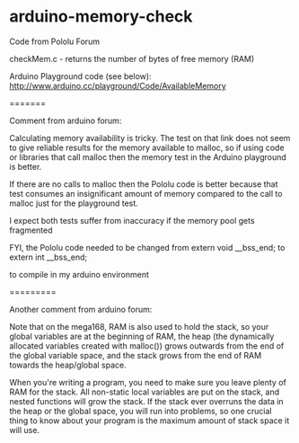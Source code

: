arduino-memory-check
====================

Code from Pololu Forum

checkMem.c - returns the number of bytes of free memory (RAM)

Arduino Playground code (see below): http://www.arduino.cc/playground/Code/AvailableMemory

=======

Comment from arduino forum:

Calculating memory availability is tricky. The test on that link  does not seem to give reliable results for the memory available to malloc, so if using code or libraries that call malloc then the memory test in the Arduino playground is better.  

If there are no calls to malloc then the Pololu code is better because that test consumes an insignificant amount of memory compared to the call to malloc just for the playground test.

I expect both tests suffer from inaccuracy if the memory pool gets fragmented

FYI, the Pololu code needed to be changed from
  extern void __bss_end;
to
   extern int __bss_end;   

to compile in my arduino environment


=========

Another comment from arduino forum:

Note that on the mega168, RAM is also used to hold the stack, so your global variables are at the beginning of RAM, the heap (the dynamically allocated variables created with malloc()) grows outwards from the end of the global variable space, and the stack grows from the end of RAM towards the heap/global space.

When you're writing a program, you need to make sure you leave plenty of RAM for the stack.  All non-static local variables are put on the stack, and nested functions will grow the stack.  If the stack ever overruns the data in the heap or the global space, you will run into problems, so one crucial thing to know about your program is the maximum amount of stack space it will use.
